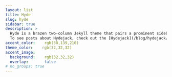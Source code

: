 ```yaml
---
layout: list
title: Hyde
slug: hyde
sidabar: true
description: >
  Hyde is a brazen two-column Jekyll theme that pairs a prominent sidebar with uncomplicated content.
  To see posts about Hydejack, check out the [Hydejack](/blog/hydejack/){:.heading.flip-title} category.
accent_color:    rgb(38,139,210)
theme_color:    rgb(32,32,32)
accent_image:
  background:    rgb(32,32,32)
  overlay:       false
# no_groups: true
---
```

